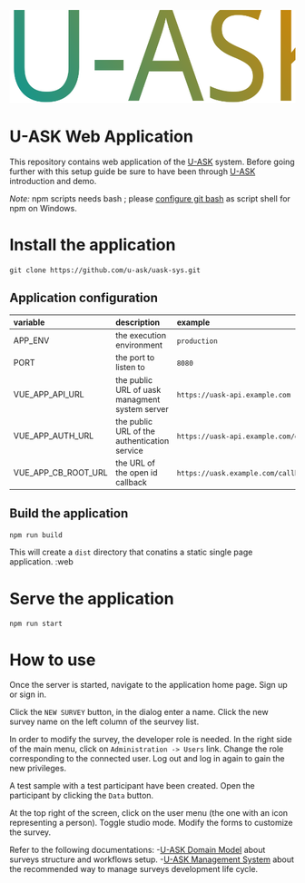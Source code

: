 ![U-ASK](./logo.svg)
# U-ASK Web Application
This repository contains web application of the [U-ASK](https://github.com/u-ask/uask#readme) system. Before going further with this setup guide be sure to have been through [U-ASK](https://github.com/u-ask/uask#readme) introduction and demo.

_*Note:*_ npm scripts needs bash ; please [configure git bash](https://stackoverflow.com/questions/23243353/how-to-set-shell-for-npm-run-scripts-in-windows) as script shell for npm on Windows.

# Install the application
```
git clone https://github.com/u-ask/uask-sys.git
```

## Application configuration

| variable            | description                                    | example 
|:------------------  |:-----------------------------------------------|:-------
| APP_ENV             | the execution environment                      | `production`
| PORT                | the port to listen to                          | `8080`
| VUE_APP_API_URL     | the public URL of uask managment system server | `https://uask-api.example.com`
| VUE_APP_AUTH_URL    | the public URL of the authentication service   | `https://uask-api.example.com/oidc`
| VUE_APP_CB_ROOT_URL | the URL of the open id callback                | `https://uask.example.com/callback`

## Build the application
```
npm run build
```
This will create a `dist` directory that conatins a static single page application.
:web

# Serve the application
```
npm run start
```

# How to use
Once the server is started, navigate to the application home page. Sign up or sign in.

Click the `NEW SURVEY` button, in the dialog enter a name. Click the new survey name on the left column of the seurvey list.

In order to modify the survey, the developer role is needed. In the right side of the main menu, click on `Administration -> Users` link. Change the role corresponding to the connected user. Log out and log in again to gain the new privileges.

A test sample with a test participant have been created. Open the participant by clicking the `Data` button.

At the top right of the screen, click on the user menu (the one with an icon representing a person). Toggle studio mode. Modify the forms to customize the survey.

Refer to the following documentations:
 -[U-ASK Domain Model](https://github.com/u-ask/uask-dom#readme) about surveys structure and workflows setup.
 -[U-ASK Management System](https://github.com/u-ask/uask-dom#readme) about the recommended way to manage surveys development life cycle.


